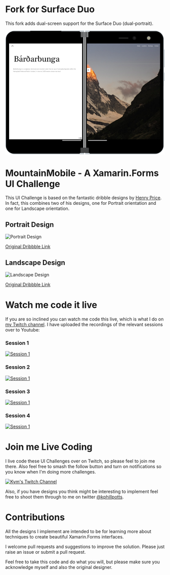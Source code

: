 # Fork for Surface Duo

This fork adds dual-screen support for the Surface Duo (dual-portrait).

![Surface Duo showing sample adapted for the hinge](README-surface-duo.png)


# MountainMobile - A Xamarin.Forms UI Challenge

This UI Challenge is based on the fantastic dribble designs by [Henry Price](https://dribbble.com/henryjackprice).  In fact, this combines two of his designs, one for Portrait orientation and one for Landscape orientation.

## Portrait Design
![Portrait Design](https://raw.githubusercontent.com/kphillpotts/MountainMobile/master/design/mountain-homepage-mobile.gif)

[Original Dribbble Link](
https://dribbble.com/shots/6727910-Mountain-Mobile-Animation)

## Landscape Design

![Landscape Design](https://raw.githubusercontent.com/kphillpotts/MountainMobile/master/design/mountain-homepage-2.gif)

[Original Dribbble Link](https://dribbble.com/shots/6725886-Mountain-Page-Animation)

# Watch me code it live
If you are so inclined you can watch me code this live, which is what I do on [my Twitch channel](https://twitch.tv/kymphillpotts). I have uploaded the recordings of the relevant sessions over to Youtube:

### Session 1
[![Session 1](https://img.youtube.com/vi/Kne5z4ijJMw/0.jpg)](https://www.youtube.com/watch?v=Kne5z4ijJMw)

### Session 2
[![Session 1](https://img.youtube.com/vi/BLsFvLHcClo/0.jpg)](https://www.youtube.com/watch?v=BLsFvLHcClo)

### Session 3
[![Session 1](https://img.youtube.com/vi/xiJg5NuN8NI/0.jpg)](https://www.youtube.com/watch?v=xiJg5NuN8NI)

### Session 4
[![Session 1](https://img.youtube.com/vi/bR2mZrg0Vjc/0.jpg)](https://www.youtube.com/watch?v=bR2mZrg0Vjc)

# Join me Live Coding
I live code these UI Challenges over on Twitch, so please feel to join me there. Also feel free to smash the follow button and turn on notifications so you know when I'm doing more challenges.

[![Kym's Twitch Channel](https://kymphillpotts.com/assets/images/twitch_banner.png)](https://twitch.tv/kymphillpotts)

Also, if you have designs you think might be interesting to implement feel free to shoot them through to me on twitter [@kphillpotts](https://twitter.com/kphillpotts).

# Contributions
All the designs I implement are intended to be for learning more about techniques to create beautiful Xamarin.Forms interfaces. 

I welcome pull requests and suggestions to improve the solution. Please just raise an issue or submit a pull request.

Feel free to take this code and do what you will, but please make sure you acknowledge myself and also the original designer.